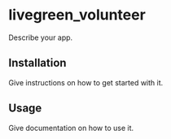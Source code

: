 livegreen_volunteer
======
Describe your app.

Installation
-
Give instructions on how to get started with it.

Usage
-
Give documentation on how to use it.
